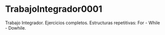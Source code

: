# TrabajoIntegrador0001
Trabajo Integrador. Ejercicios completos.
Estructuras repetitivas: For - While - Dowhile.
